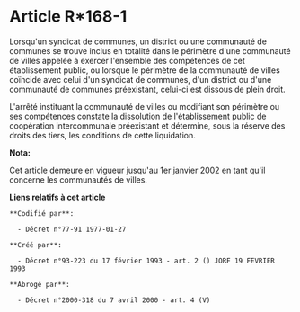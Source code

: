# Article R*168-1

Lorsqu'un syndicat de communes, un district ou une communauté de communes se trouve inclus en totalité dans le périmètre
d'une communauté de villes appelée à exercer l'ensemble des compétences de cet établissement public, ou lorsque le périmètre
de la communauté de villes coïncide avec celui d'un syndicat de communes, d'un district ou d'une communauté de communes
préexistant, celui-ci est dissous de plein droit.

L'arrêté instituant la communauté de villes ou modifiant son périmètre ou ses compétences constate la dissolution de
l'établissement public de coopération intercommunale préexistant et détermine, sous la réserve des droits des tiers, les
conditions de cette liquidation.

**Nota:**

Cet article demeure en vigueur jusqu'au 1er janvier 2002 en tant qu'il concerne les communautés de villes.

**Liens relatifs à cet article**

	**Codifié par**:

	  - Décret n°77-91 1977-01-27

	**Créé par**:

	  - Décret n°93-223 du 17 février 1993 - art. 2 () JORF 19 FEVRIER 1993

	**Abrogé par**:

	  - Décret n°2000-318 du 7 avril 2000 - art. 4 (V)
